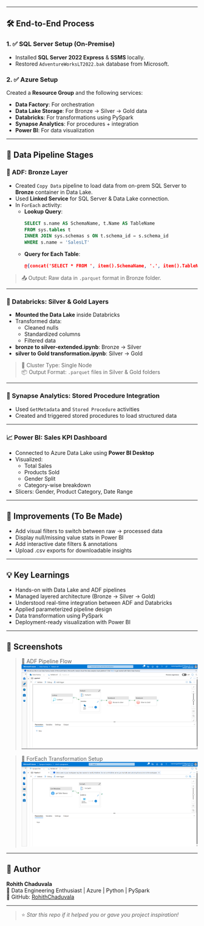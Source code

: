 
---

## 🛠️ End-to-End Process

### 1. ✅ SQL Server Setup (On-Premise)
- Installed **SQL Server 2022 Express** & **SSMS** locally.
- Restored `AdventureWorksLT2022.bak` database from Microsoft.

### 2. ✅ Azure Setup
Created a **Resource Group** and the following services:
- **Data Factory**: For orchestration
- **Data Lake Storage**: For Bronze → Silver → Gold data
- **Databricks**: For transformations using PySpark
- **Synapse Analytics**: For procedures + integration
- **Power BI**: For data visualization

---

## 🔄 Data Pipeline Stages

### 🔹 ADF: Bronze Layer

- Created `Copy Data` pipeline to load data from on-prem SQL Server to **Bronze** container in Data Lake.
- Used **Linked Service** for SQL Server & Data Lake connection.
- In `ForEach` activity:
  - **Lookup Query**:
    ```sql
    SELECT s.name AS SchemaName, t.Name AS TableName
    FROM sys.tables t
    INNER JOIN sys.schemas s ON t.schema_id = s.schema_id
    WHERE s.name = 'SalesLT'
    ```
  - **Query for Each Table**:
    ```json
    @{concat('SELECT * FROM ', item().SchemaName, '.', item().TableName)}
    ```

> 📤 Output: Raw data in `.parquet` format in Bronze folder.

---

### 🔸 Databricks: Silver & Gold Layers

- **Mounted the Data Lake** inside Databricks
- Transformed data:
  - Cleaned nulls
  - Standardized columns
  - Filtered data
- **bronze to silver-extended.ipynb**: Bronze → Silver  
- **silver to Gold transformation.ipynb**: Silver → Gold

> 🧪 Cluster Type: Single Node  
> 📦 Output Format: `.parquet` files in Silver & Gold folders

---

### 🔹 Synapse Analytics: Stored Procedure Integration

- Used `GetMetadata` and `Stored Procedure` activities
- Created and triggered stored procedures to load structured data

---

### 📈 Power BI: Sales KPI Dashboard

- Connected to Azure Data Lake using **Power BI Desktop**
- Visualized:
  - Total Sales
  - Products Sold
  - Gender Split
  - Category-wise breakdown
- Slicers: Gender, Product Category, Date Range

---

## 🚧 Improvements (To Be Made)

- Add visual filters to switch between raw → processed data
- Display null/missing value stats in Power BI
- Add interactive date filters & annotations
- Upload .csv exports for downloadable insights

---

## 💡 Key Learnings

- Hands-on with Data Lake and ADF pipelines
- Managed layered architecture (Bronze → Silver → Gold)
- Understood real-time integration between ADF and Databricks
- Applied parameterized pipeline design
- Data transformation using PySpark
- Deployment-ready visualization with Power BI

---

## 📸 Screenshots

> 📌 ADF Pipeline Flow  
![ADF Pipeline](./ADF_pipeline.png)

> 📌 ForEach Transformation Setup  
![ForEach](./Synapse_pipeline.png)

---

## 🧠 Author

**Rohith Chaduvala**  
💼 Data Engineering Enthusiast | Azure | Python | PySpark    
🔗 GitHub: [RohithChaduvala](https://github.com/RohithChaduvala)

---

> ⭐ *Star this repo if it helped you or gave you project inspiration!*
